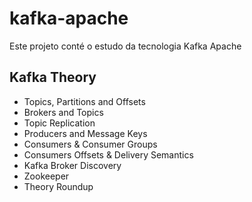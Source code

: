 # kafka-apache
Este projeto conté o estudo da tecnologia Kafka Apache

## Kafka Theory
* Topics, Partitions and Offsets
* Brokers and Topics
* Topic Replication
* Producers and Message Keys
* Consumers & Consumer Groups
* Consumers Offsets & Delivery Semantics
* Kafka Broker Discovery
* Zookeeper
* Theory Roundup